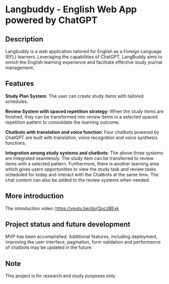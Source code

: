 # Langbuddy - English Web App powered by ChatGPT


## Description
Langbuddy is a web application tailored for English as a Foreign Language (EFL) learners. Leveraging the capabilities of ChatGPT, LangBuddy aims to enrich the English
learning experience and facilitate effective study journal management.

## Features

**Study Plan System**: The user can create study items with tailored schedules.

**Review System with spaced repetition strategy**: When the study items are finished, they can be transformed into review items in a selected spaced repetition pattern to consolidate the learning outcome.

**Chatbots with translation and voice function**: Four chatbots powered by ChatGPT are built with translation, voice recognition and voice synthesis functions. 

**Integration among study systems and chatbots**: The above three systems are integrated seamlessly. The study item can be transferred to review items with a selected pattern. Furthermore, there is another learning area which gives users opportunities to view the study task and review tasks scheduled for today and interact with the Chatbots at the same time. The chat content can also be added to the review systems when needed.

## More introduction

The introduciton video: https://youtu.be/dorQoczBExk


## Project status and future development
MVP has been accomplished. Additional features, including deployment, improving the user interface, pagination, form validation and performance of chatbots may be updated in the future.

## Note
This project is for research and study purposes only. 

